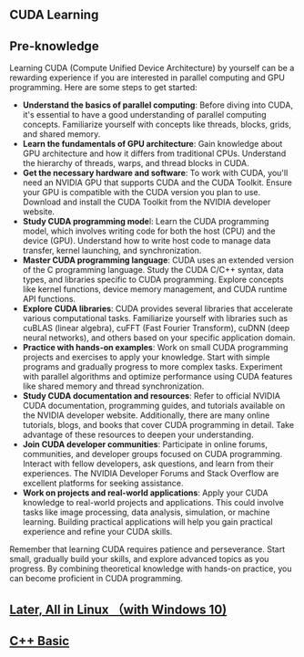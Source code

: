 ## CUDA Learning

## Pre-knowledge
  Learning CUDA (Compute Unified Device Architecture) by yourself can be a rewarding experience if you are interested in parallel computing and GPU programming. Here are some steps to get started:
  - **Understand the basics of parallel computing**: Before diving into CUDA, it's essential to have a good understanding of parallel computing concepts. Familiarize yourself with concepts like threads, blocks, grids, and shared memory.
  - **Learn the fundamentals of GPU architecture**: Gain knowledge about GPU architecture and how it differs from traditional CPUs. Understand the hierarchy of threads, warps, and thread blocks in CUDA.
  - **Get the necessary hardware and software**: To work with CUDA, you'll need an NVIDIA GPU that supports CUDA and the CUDA Toolkit. Ensure your GPU is compatible with the CUDA version you plan to use. Download and install the CUDA Toolkit from the NVIDIA developer website.
  - **Study CUDA programming mode**l: Learn the CUDA programming model, which involves writing code for both the host (CPU) and the device (GPU). Understand how to write host code to manage data transfer, kernel launching, and synchronization.
  - **Master CUDA programming language**: CUDA uses an extended version of the C programming language. Study the CUDA C/C++ syntax, data types, and libraries specific to CUDA programming. Explore concepts like kernel functions, device memory management, and CUDA runtime API functions.
  - **Explore CUDA libraries**: CUDA provides several libraries that accelerate various computational tasks. Familiarize yourself with libraries such as cuBLAS (linear algebra), cuFFT (Fast Fourier Transform), cuDNN (deep neural networks), and others based on your specific application domain.
  - **Practice with hands-on examples**: Work on small CUDA programming projects and exercises to apply your knowledge. Start with simple programs and gradually progress to more complex tasks. Experiment with parallel algorithms and optimize performance using CUDA features like shared memory and thread synchronization.
  - **Study CUDA documentation and resources**: Refer to official NVIDIA CUDA documentation, programming guides, and tutorials available on the NVIDIA developer website. Additionally, there are many online tutorials, blogs, and books that cover CUDA programming in detail. Take advantage of these resources to deepen your understanding.
  - **Join CUDA developer communities**: Participate in online forums, communities, and developer groups focused on CUDA programming. Interact with fellow developers, ask questions, and learn from their experiences. The NVIDIA Developer Forums and Stack Overflow are excellent platforms for seeking assistance.
  - **Work on projects and real-world applications**: Apply your CUDA knowledge to real-world projects and applications. This could involve tasks like image processing, data analysis, simulation, or machine learning. Building practical applications will help you gain practical experience and refine your CUDA skills.

Remember that learning CUDA requires patience and perseverance. Start small, gradually build your skills, and explore advanced topics as you progress. By combining theoretical knowledge with hands-on practice, you can become proficient in CUDA programming.

## [Later, All in Linux （with Windows 10)](./EnvironmentSetup.md)
## [C++ Basic](./needToKnow_Cpp)


